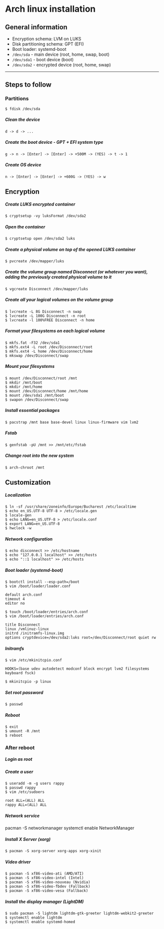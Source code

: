 # Arch linux installation
## General information
- Encryption schema: LVM on LUKS
- Disk partitioning schema: GPT (EFI)
- Boot loader: systemd-boot
- `/dev/sda` - main device (root, home, swap, boot)
- `/dev/sda1` - boot device (boot)
- `/dev/sda2` - encrypted device (root, home, swap)
---
## Steps to follow
### Partitions
`$ fdisk /dev/sda`
#####  Clean the device
`d -> d -> ...`
##### Create the boot device - GPT + EFI system type
`g -> n -> [Enter] -> [Enter] -> +500M -> (YES) -> t -> 1`
##### Create OS device
`n -> [Enter] -> [Enter] -> +600G -> (YES) -> w`

## Encryption
##### Create LUKS encrypted container
`$ cryptsetup -vy luksFormat /dev/sda2`

##### Open the container
`$ cryptsetup open /dev/sda2 luks`

##### Create a physical volume on top of the opened LUKS container
`$ pvcreate /dev/mapper/luks`

##### Create the volume group named Disconnect (or whatever you want), adding the previously created physical volume to it
`$ vgcreate Disconnect /dev/mapper/luks`

##### Create all your logical volumes on the volume group
```
$ lvcreate -L 8G Disconnect -n swap
$ lvcreate -L 100G Disconnect -n root
$ lvcreate -l 100%FREE Disconnect -n home
```

##### Format your filesystems on each logical volume
```
$ mkfs.fat -F32 /dev/sda1
$ mkfs.ext4 -L root /dev/Disconnect/root
$ mkfs.ext4 -L home /dev/Disconnect/home
$ mkswap /dev/Disconnect/swap
```

##### Mount your filesystems
```
$ mount /dev/Disconnect/root /mnt
$ mkdir /mnt/boot
$ mkdir /mnt/home
$ mount /dev/Disconnect/home /mnt/home
$ mount /dev/sda1 /mnt/boot
$ swapon /dev/Disconnect/swap
```

##### Install essential packages
`$ pacstrap /mnt base base-devel linux linux-firmware vim lvm2`

##### Fstab
`$ genfstab -pU /mnt >> /mnt/etc/fstab`

##### Change root into the new system
`$ arch-chroot /mnt`

## Customization
##### Localization
```
$ ln -sf /usr/share/zoneinfo/Europe/Bucharest /etc/localtime
$ echo en_US.UTF-8 UTF-8 > /etc/locale.gen
$ locale-gen
$ echo LANG=en_US.UTF-8 > /etc/locale.conf
$ export LANG=en_US.UTF-8
$ hwclock -w
```

##### Network configuration
```
$ echo disconnect >> /etc/hostname
$ echo "127.0.0.1 localhost" >> /etc/hosts
$ echo "::1 localhost" >> /etc/hosts
```

##### Boot loader (systemd-boot)
```
$ bootctl install --esp-path=/boot
$ vim /boot/loader/loader.conf
```
```
default arch.conf
timeout 4
editor no
```
```
$ touch /boot/loader/entries/arch.conf
$ vim /boot/loader/entries/arch.conf
```
```
title Disconnect
linux /vmlinuz-linux
initrd /initramfs-linux.img
options cryptdevice=/dev/sda2:luks root=/dev/Disconnect/root quiet rw
```

##### Initramfs
`$ vim /etc/mkinitcpio.conf`
```
HOOKS=(base udev autodetect modconf block encrypt lvm2 filesystems keyboard fsck)
```
`$ mkinitcpio -p linux`

##### Set root password
`$ passwd`

##### Reboot
```
$ exit
$ umount -R /mnt
$ reboot
```

### After reboot
##### Login as root
##### Create a user
```
$ useradd -m -g users rappy
$ passwd rappy
$ vim /etc/sudoers
```
```
root ALL=(ALL) ALL
rappy ALL=(ALL) ALL
```

##### Network service
pacman -S networkmanager
systemctl enable NetworkManager

##### Install X Server (xorg)
`$ pacman -S xorg-server xorg-apps xorg-xinit`

##### Video driver
```
$ pacman -S xf86-video-ati (AMD/ATI)
$ pacman -S xf86-video-intel (Intel)
$ pacman -S xf86-video-nouveau (Nvidia)
$ pacman -S xf86-video-fbdev (Fallback)
$ pacman -S xf86-video-vesa (Fallback)
```

##### Install the display manager (LightDM)
```
$ sudo pacman -S lightdm lightdm-gtk-greeter lightdm-webkit2-greeter
$ systemctl enable lightdm
$ systemctl enable systemd-homed
```
